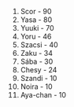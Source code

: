 1. Scor - 90
2. Yasa - 80
3. Yuuki - 70
4. Yoru - 46
5. Szacsi - 40
6. Zaku - 34
7. Sába - 30
8. Chesy - 24
9. Szandi - 10
9. Noira - 10
9. Aya-chan - 10
